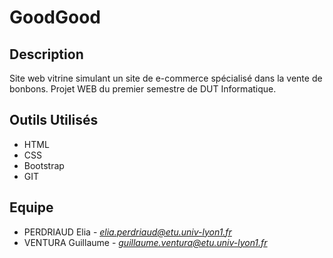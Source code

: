 <h1>GoodGood</h1>

<h2>Description</h2>

Site web vitrine simulant un site de e-commerce spécialisé dans la vente de bonbons. Projet WEB du premier semestre de DUT Informatique.

<h2>Outils Utilisés</h2>

- HTML
- CSS
- Bootstrap
- GIT

<h2>Equipe</h2>

- PERDRIAUD Elia - *[elia.perdriaud@etu.univ-lyon1.fr](mailto:elia.perdriaud@etu.univ-lyon1.fr)*
- VENTURA Guillaume - *[guillaume.ventura@etu.univ-lyon1.fr](mailto:guillaume.ventura@etu.univ-lyon1.fr)*
